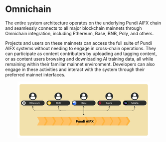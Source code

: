 # Omnichain

The entire system architecture operates on the underlying Pundi AIFX chain and seamlessly connects to all major blockchain mainnets through Omnichain integration, including Ethereum, Base, BNB, Poly, and others.

Projects and users on these mainnets can access the full suite of Pundi AIFX systems without needing to engage in cross-chain operations. They can participate as content contributors by uploading and tagging content, or as content users browsing and downloading AI training data, all while remaining within their familiar mainnet environment. Developers can also engage in these activities and interact with the system through their preferred mainnet interfaces.

<figure><img src="../../.gitbook/assets/D1-05.png" alt=""><figcaption></figcaption></figure>
